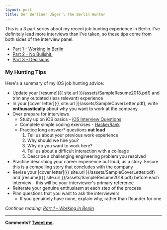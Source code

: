 ```yaml
---
layout: post
title: Der Berliner Jäger \ The Berlin Hunter
---
```


This is a 3 part series about my recent job hunting experience in Berlin. I've definitely lead more interviews than I've taken, so these tips come from both sides of the interview panel.

- [Part 1 - Working in Berlin](Part-1)
- [Part 2 - No Bullshit.](Part-2)
- [Part 3 - Decisions](Part-3)

### My Hunting Tips
Here's a summary of my iOS job hunting advice:

- Update your [resume]({{ site.url }}/assets/SampleResume2018.pdf) and trim any outdated (less relevant) experience
- In your [cover letter]({{ site.url }}/assets/SampleCoverLetter.pdf), write **enthusastically** about why you want to work at the company
- Over prepare for interviews
	- Study up on iOS basics - [iOS Interview Questions](https://medium.com/@duruldalkanat/ios-interview-questions-13840247a57a)
	- Complete simple coding exercises - [HackerRank](https://www.hackerrank.com)
	- Practice long answer* questions **out loud**
		1. Tell us about your previous work experience
		2. Why should we hire you?
		2. Why do you want to work here?
		3. Tell us about a difficult interaction with a colleage
		4. Describe a challenging engineering problem you resolved
- Practice describing your career experience out loud, as a story. Ensure this is a compelling story that concludes with the company
- Revise your [cover letter]({{ site.url }}/assets/SampleCoverLetter.pdf) and [resume]({{ site.url }}/assets/SampleResume2018.pdf) before each interview - this will be your interviewer's primary reference
- Reiterate your genuine enthusiasm at each step of the process
- Plan questions that you want to ask the interviewers
	- If you genuinely have none, explain why, rather than flounder for one

*Continue reading: [Part 1 - Working in Berlin](Part-1)*

-----

**Comments? [Tweet me](https://twitter.com/kentios).**
